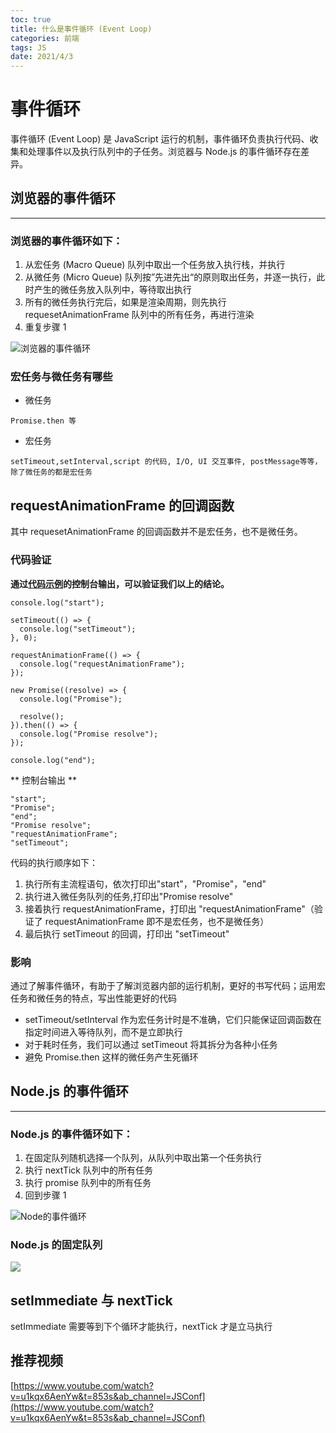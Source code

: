 ```yaml
---
toc: true
title: 什么是事件循环 (Event Loop)
categories: 前端
tags: JS
date: 2021/4/3
---
```


# 事件循环

事件循环 (Event Loop) 是 JavaScript 运行的机制，事件循环负责执行代码、收集和处理事件以及执行队列中的子任务。浏览器与 Node.js 的事件循环存在差异。

<!-- more -->

## 浏览器的事件循环

---

### 浏览器的事件循环如下：

1. 从宏任务 (Macro Queue) 队列中取出一个任务放入执行栈，并执行
2. 从微任务 (Micro Queue) 队列按”先进先出“的原则取出任务，并逐一执行，此时产生的微任务放入队列中，等待取出执行
3. 所有的微任务执行完后，如果是渲染周期，则先执行 requesetAnimationFrame 队列中的所有任务，再进行渲染
4. 重复步骤 1

![浏览器的事件循环](./browser-event-loop.png)

### 宏任务与微任务有哪些

- 微任务

```
Promise.then 等
```

- 宏任务

```
setTimeout,setInterval,script 的代码, I/O, UI 交互事件, postMessage等等，
除了微任务的都是宏任务
```

## requestAnimationFrame 的回调函数

其中 requesetAnimationFrame 的回调函数并不是宏任务，也不是微任务。

### 代码验证

**通过[代码示例](https://codepen.io/Kerita/pen/yLgMdwe)的控制台输出，可以验证我们以上的结论。**

```
console.log("start");

setTimeout(() => {
  console.log("setTimeout");
}, 0);

requestAnimationFrame(() => {
  console.log("requestAnimationFrame");
});

new Promise((resolve) => {
  console.log("Promise");

  resolve();
}).then(() => {
  console.log("Promise resolve");
});

console.log("end");
```

** 控制台输出 **

```
"start";
"Promise";
"end";
"Promise resolve";
"requestAnimationFrame";
"setTimeout";

```

代码的执行顺序如下：

1. 执行所有主流程语句，依次打印出"start"，"Promise"，"end"
2. 执行进入微任务队列的任务,打印出"Promise resolve"
3. 接着执行 requestAnimationFrame，打印出 "requestAnimationFrame"（验证了 requestAnimationFrame 即不是宏任务，也不是微任务）
4. 最后执行 setTimeout 的回调，打印出 "setTimeout"

### 影响

通过了解事件循环，有助于了解浏览器内部的运行机制，更好的书写代码；运用宏任务和微任务的特点，写出性能更好的代码

- setTimeout/setInterval 作为宏任务计时是不准确，它们只能保证回调函数在指定时间进入等待队列，而不是立即执行
- 对于耗时任务，我们可以通过 setTimeout 将其拆分为各种小任务
- 避免 Promise.then 这样的微任务产生死循环

## Node.js 的事件循环

---

### Node.js 的事件循环如下：

1. 在固定队列随机选择一个队列，从队列中取出第一个任务执行
2. 执行 nextTick 队列中的所有任务
3. 执行 promise 队列中的所有任务
4. 回到步骤 1

![Node的事件循环](./node-event-loop.png)

### Node.js 的固定队列

![](./node-queue.png)

## setImmediate 与 nextTick

setImmediate 需要等到下个循环才能执行，nextTick 才是立马执行

## 推荐视频

[https://www.youtube.com/watch?v=u1kqx6AenYw&t=853s&ab_channel=JSConf](https://www.youtube.com/watch?v=u1kqx6AenYw&t=853s&ab_channel=JSConf)
